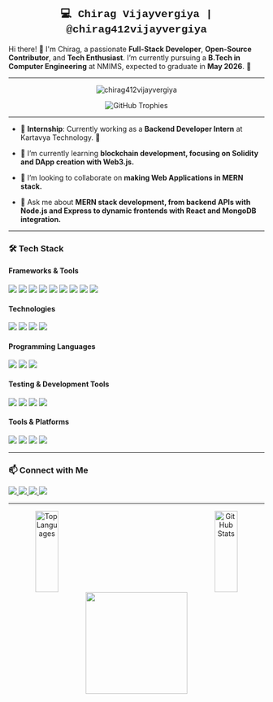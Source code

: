 <h2 align="center" style="font-family: 'Courier New', monospace;">💻 Chirag Vijayvergiya | @chirag412vijayvergiya</h2>

Hi there! 👋 I'm Chirag, a passionate **Full-Stack Developer**, **Open-Source Contributor**, and **Tech Enthusiast**. I’m currently pursuing a **B.Tech in Computer Engineering** at NMIMS, expected to graduate in **May 2026**. 🚀  

---

<p align="center"> <img src="https://komarev.com/ghpvc/?username=chirag412vijayvergiya&label=Profile%20views&color=0e75b6&style=flat" alt="chirag412vijayvergiya" /> </p>

<p align="center">
  <img src="https://github-profile-trophy.vercel.app/?username=chirag412vijayvergiya&theme=radical&column=5&margin-w=15&margin-h=15" alt="GitHub Trophies" />
</p>

---

- 🎯 **Internship**: Currently working as a **Backend Developer Intern** at Kartavya Technology. 🚀

- 🌱 I’m currently learning **blockchain development, focusing on Solidity and DApp creation with Web3.js.**

- 🤝 I’m looking to collaborate on **making Web Applications in MERN stack.**

- 💬 Ask me about **MERN stack development, from backend APIs with Node.js and Express to dynamic frontends with React and MongoDB integration.**

--- 

### 🛠️ **Tech Stack**  
#### **Frameworks & Tools**  
<p align="left">
  <img src="https://img.shields.io/badge/Next.js-000?logo=next.js&logoColor=white" />
  <img src="https://img.shields.io/badge/Node.js-339933?logo=node.js&logoColor=white" />
  <img src="https://img.shields.io/badge/React-61DAFB?logo=react&logoColor=black" />
  <img src="https://img.shields.io/badge/Express.js-000?logo=express&logoColor=white" />
  <img src="https://img.shields.io/badge/MongoDB-47A248?logo=mongodb&logoColor=white" />
  <img src="https://img.shields.io/badge/MySQL-4479A1?logo=mysql&logoColor=white" />
  <img src="https://img.shields.io/badge/Tailwind_CSS-06B6D4?logo=tailwind-css&logoColor=white" />
  <img src="https://img.shields.io/badge/HTML5-E34F26?logo=html5&logoColor=white" />
  <img src="https://img.shields.io/badge/CSS3-1572B6?logo=css3&logoColor=white" />
</p>


#### **Technologies**  
<p align="left">
  <img src="https://img.shields.io/badge/REST%20API-Enabled-brightgreen.svg" />
  <img src="https://img.shields.io/badge/Redux-764ABC?logo=redux&logoColor=white" />
  <img src="https://img.shields.io/badge/Ethereum-3C3C3D?logo=ethereum&logoColor=white" />
  <img src="https://img.shields.io/badge/Solidity-363636?logo=solidity&logoColor=white" />
</p>

#### **Programming Languages**  
<p align="left">
  <img src="https://img.shields.io/badge/C%2B%2B-20-lightgrey.svg" />
  <img src="https://img.shields.io/badge/Python-3.9-blue.svg" />
  <img src="https://img.shields.io/badge/JavaScript-ES6-yellow.svg" />
</p>

#### **Testing & Development Tools**  
<p align="left">
  <img src="https://img.shields.io/badge/Jest-C21325?logo=jest&logoColor=white" />
  <img src="https://img.shields.io/badge/Supertest-000?logo=testing-library&logoColor=white" />
  <img src="https://img.shields.io/badge/Husky-2E8B57?logo=husky&logoColor=white" />
  <img src="https://img.shields.io/badge/Postman-FF6C37?logo=postman&logoColor=white" />
</p>

#### **Tools & Platforms**  
<p align="left">
  <img src="https://img.shields.io/badge/Git-F05032?logo=git&logoColor=white" />
  <img src="https://img.shields.io/badge/GitHub-181717?logo=github&logoColor=white" />
  <img src="https://img.shields.io/badge/Vercel-000?logo=vercel&logoColor=white" />
  <img src="https://img.shields.io/badge/Android%20Studio-2020.3.1-green.svg" />
</p>

---

### 📫 **Connect with Me**
<p align="left">
  <a href="https://chirag-vijay.vercel.app/">
    <img src="https://img.shields.io/badge/Portfolio-%23000000.svg?&style=for-the-badge" />
  </a>
  <a href="https://www.linkedin.com/in/chirag-vijayvergiya-548635245/">
    <img src="https://img.shields.io/badge/LinkedIn-%230077B5.svg?&style=for-the-badge&logo=linkedin&logoColor=white" />
  </a>
  <a href="https://leetcode.com/u/chiragvijayvergiya/">
    <img src="https://img.shields.io/badge/LeetCode-%23FFA116.svg?&style=for-the-badge&logo=leetcode&logoColor=white" />
  </a>
  <a href="mailto:chiragvijayvergiya412@gmail.com">
    <img src="https://img.shields.io/badge/Email-%23D14836.svg?&style=for-the-badge&logo=gmail&logoColor=white" />
  </a>
</p>

---


<p align="center">
  <img align="left" src="https://github-readme-stats.vercel.app/api/top-langs/?username=chirag412vijayvergiya&layout=compact&theme=radical" alt="Top Languages" width="30%" height="160">
  <img align="right" src="https://github-readme-stats.vercel.app/api?username=chirag412vijayvergiya&show_icons=true&theme=radical" alt="GitHub Stats" width="30%" height="160">
</p>

<p align="center">
  <img align="centre" height="200px" src="https://github-readme-streak-stats.herokuapp.com/?user=chirag412vijayvergiya&theme=radical"/>
</p>






<!-- <p><img align="center" src="https://github-readme-streak-stats.herokuapp.com/?user=chirag412vijayvergiya&" alt="chirag412vijayvergiya" /></p> -->

